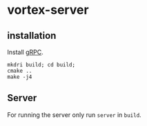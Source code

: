 # vortex-server

## installation
Install [gRPC](https://grpc.io/docs/languages/cpp/quickstart/).

```
mkdri build; cd build;
cmake ..
make -j4
```

## Server
For running the server only run `server` in `build`.
